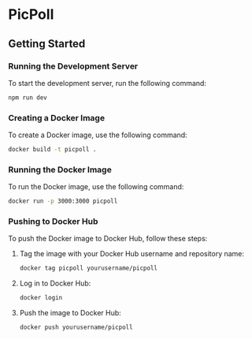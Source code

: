 # PicPoll

## Getting Started

### Running the Development Server

To start the development server, run the following command:

```bash
npm run dev
```

### Creating a Docker Image

To create a Docker image, use the following command:

```bash
docker build -t picpoll .
```

### Running the Docker Image

To run the Docker image, use the following command:

```bash
docker run -p 3000:3000 picpoll
```

### Pushing to Docker Hub

To push the Docker image to Docker Hub, follow these steps:

1. Tag the image with your Docker Hub username and repository name:

    ```bash
    docker tag picpoll yourusername/picpoll
    ```

2. Log in to Docker Hub:

    ```bash
    docker login
    ```

3. Push the image to Docker Hub:

    ```bash
    docker push yourusername/picpoll
    ```